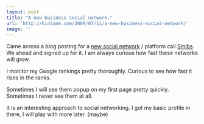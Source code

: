 ```yaml
---
layout: post
title: "A new business social network."
url: 'http://kinlane.com/2009/07/11/a-new-business-social-network/'
image: ''
---
```


Came across a blog posting for a [new social network][1] / platform call [Smibs][2]. We ahead and signed up for it. I am always curious how fast these networks will grow.

I monitor my Google rankings pretty thoroughly. Curious to see how fast it rises in the ranks.

Sometimes I will see them popup on my first page pretty quickly. Sometimes I never see them at all.

It is an interesting approach to social networking. I got my basic profile in there, I will play with more later. (maybe)

   [1]: http://smibs.com
   [2]: Smibs
